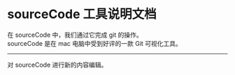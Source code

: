 # sourceCode 工具说明文档

在 sourceCode 中，我们通过它完成 git 的操作。  
sourceCode 是在 mac 电脑中受到好评的一款 Git 可视化工具。

---

对 sourceCode 进行新的内容编辑。
